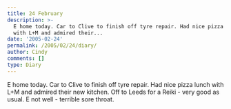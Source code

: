 ```yaml
---
title: 24 February
description: >-
  E home today. Car to Clive to finish off tyre repair. Had nice pizza lunch
  with L+M and admired their...
date: '2005-02-24'
permalink: /2005/02/24/diary/
author: Cindy
comments: []
type: Diary
---
```


E home today. Car to Clive to finish off tyre repair. Had nice pizza lunch with L+M and admired their new kitchen. Off to Leeds for a Reiki - very good as usual. E not well - terrible sore throat.
